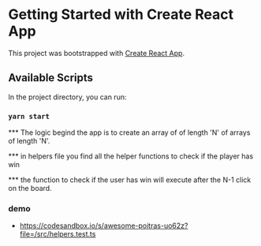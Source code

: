 # Getting Started with Create React App

This project was bootstrapped with [Create React App](https://github.com/facebook/create-react-app).

## Available Scripts

In the project directory, you can run:

### `yarn start`

\*\*\* The logic begind the app is to create an array of of length 'N' of arrays of length 'N'.

\*\*\* in helpers file you find all the helper functions to check if the player has win

\*\*\* the function to check if the user has win will execute after the N-1 click on the board.

### demo
* https://codesandbox.io/s/awesome-poitras-uo62z?file=/src/helpers.test.ts
